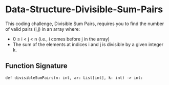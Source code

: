 # Data-Structure-Divisible-Sum-Pairs

This coding challenge, Divisible Sum Pairs, requires you to find the number of valid pairs (i,j) in an array where:

* 0 ≤ i < j < n (i.e., i comes before j in the array)
* The sum of the elements at indices i and j is divisible by a given integer k.

## Function Signature

```
def divisibleSumPairs(n: int, ar: List[int], k: int) -> int:

```
